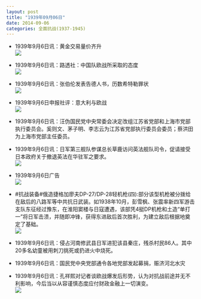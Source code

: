 ```yaml
---
layout: post
title: "1939年09月06日"
date: 2014-09-06
categories: 全面抗战(1937-1945)
---
```


<meta name="referrer" content="no-referrer" />

- 1939年9月6日讯：黄金交易量价齐升 <br/><img src="https://ww3.sinaimg.cn/large/aca367d8jw1ek35qq52emj20ay0dp0vu.jpg" />

- 1939年9月6日讯：路透社：中国队欧战所采取的态度 <br/><img src="https://ww3.sinaimg.cn/large/aca367d8jw1ek3403w2icj20cn06u40a.jpg" />

- 1939年9月6日讯：张伯伦发表告德人书，历数希特勒罪状 <br/><img src="https://ww1.sinaimg.cn/large/aca367d8jw1ek329j8ms0j20fg0dztdl.jpg" />

- 1939年9月6日申报社评：意大利与欧战 <br/><img src="https://ww3.sinaimg.cn/large/aca367d8jw1ek30joe7msj20po0yinjs.jpg" />

- 1939年9月6日讯：汪伪国民党中央常委会决定改组江苏省党部和上海市党部执行委员会。奚则文、茅子明、李志云为江苏省党部执行委员会委员；蔡洪田为上海市党部主任委员。 

- 1939年9月6日讯：日军第三舰队参谋总长草鹿访问英法舰队司令，促请接受日本政府关于撤退英法在华驻军之要求。 <br/><img src="https://ww4.sinaimg.cn/large/aca367d8jw1ek2mo91o1dj204005k0sl.jpg" />

- 1939年9月6日广告 <br/><img src="https://ww4.sinaimg.cn/large/aca367d8jw1ek2kxxiyf7j20kt0grgrn.jpg" />

- #抗战装备#俄造捷格加廖夫DP-27/DP-28轻机枪(四):部分该型机枪被分拨给在敌后的八路军等中共抗日武装。如1938年10月，彭雪枫、张震率新四军游击支队东征经过豫东，在淮阳窦楼与日寇遭遇，该部凭4挺DP机枪和土造“单打一”将日军击溃，并随即冲锋，获得东进敌后首次胜利，为建立敌后根据地奠定了基础。 <br/><img src="https://ww2.sinaimg.cn/large/aca367d8jw1ek2iwnr2ldj20i20xhn61.jpg" />

- 1939年9月6日讯：侵占河南修武县日军进犯该县秦庄，残杀村民86人。其中20多名幼童被用刺刀挑死或扔进火中烧死。 

- 1939年9月6日讯：国民党中央党部通令各地党部发起募捐，赈济河北水灾 

- 1939年9月6日讯：孔祥熙对记者谈欧战爆发后形势，认为对抗战前途并无不利影响，今后当以从容谨慎态度应付财政金融上一切演变。 <br/><img src="https://ww3.sinaimg.cn/large/aca367d8jw1ek2dzzm6qsj20d00goaan.jpg" />

